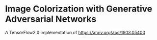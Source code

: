 # Image Colorization with Generative Adversarial Networks

A TensorFlow2.0 implementation of https://arxiv.org/abs/1803.05400
